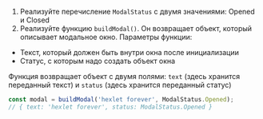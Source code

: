 
1. Реализуйте перечисление `ModalStatus` с двумя значениями: Opened и Closed
2. Реализуйте функцию `buildModal()`. Он возвращает объект, который описывает модальное окно. Параметры функции:

  * Текст, который должен быть внутри окна после инициализации
  * Статус, с которым надо создать объект окна

  Функция возвращает объект с двумя полями: `text` (здесь хранится переданный текст) и `status` (здесь хранится переданный статус)

```typescript
const modal = buildModal('hexlet forever', ModalStatus.Opened);
// { text: 'hexlet forever', status: ModalStatus.Opened }
```
